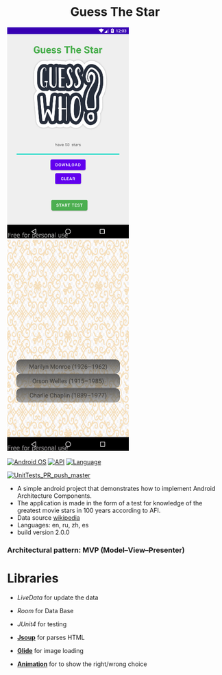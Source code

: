 <h1 align="center">Guess The Star</h1>

 
![Image text](https://github.com/kude5n1k/GuessTheStar/blob/master/assets/screenshot-2022-10-07_on.png)
![](https://github.com/kude5n1k/GuessTheStar/blob/master/assets/gif_v1.gif)


[![Android OS](https://img.shields.io/badge/OS-Android-brightgreen.svg?style=flat&logo=android)]()
[![API](https://img.shields.io/badge/API-23%2B-brightgreen.svg?style=flat)](https://android-arsenal.com/api?level=23)
[![Language](https://img.shields.io/badge/Language-Java-brightgreen.svg?style=flat)]()

[![UnitTests_PR_push_master](https://github.com/kude5n1k/GuessTheStar/actions/workflows/unitTests_PR_push_master.yml/badge.svg)](https://github.com/kude5n1k/GuessTheStar/actions/workflows/unitTests_PR_push_master.yml)



* A simple android project that demonstrates how to implement Android Architecture Components.
* The application is made in the form of a test for knowledge of the greatest movie stars in 100 years according to AFI.
* Data source [wikipedia](https://en.wikipedia.org/wiki/AFI%27s_100_Years...100_Stars)
* Languages: en, ru, zh, es
* build version 2.0.0



### Architectural pattern: MVP (Model–View–Presenter)
 

# Libraries

* *LiveData* for update the data
* *Room*  for Data Base 
* *JUnit4* for testing


* [**Jsoup**][jsoup] for parses HTML
* [**Glide**][glide] for image loading
* [**Animation**][confetti] for to show the right/wrong choice

[jsoup]: https://jsoup.org
[glide]: https://github.com/bumptech/glide
[confetti]:https://github.com/jinatonic/confetti


 

 
